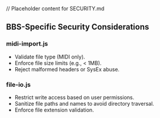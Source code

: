 // Placeholder content for SECURITY.md


## BBS-Specific Security Considerations

### midi-import.js
- Validate file type (MIDI only).
- Enforce file size limits (e.g., < 1MB).
- Reject malformed headers or SysEx abuse.

### file-io.js
- Restrict write access based on user permissions.
- Sanitize file paths and names to avoid directory traversal.
- Enforce file extension validation.

